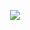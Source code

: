 <p align="center">
  <img src = https://github-readme-stats.vercel.app/api?username=ysogg&show_icons=true&hide=issues&theme=gruvbox_light></img>
</p>
